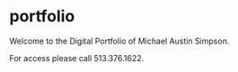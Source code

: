 # portfolio

Welcome to the Digital Portfolio of Michael Austin Simpson.

For access please call 513.376.1622.